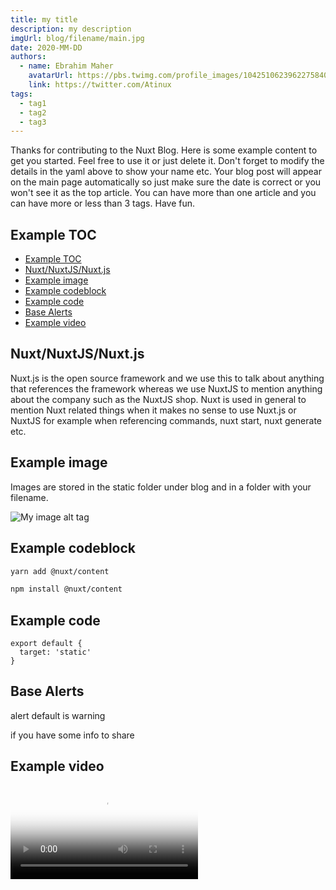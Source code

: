 ```yaml
---
title: my title
description: my description
imgUrl: blog/filename/main.jpg
date: 2020-MM-DD
authors:
  - name: Ebrahim Maher
    avatarUrl: https://pbs.twimg.com/profile_images/1042510623962275840/1Iw_Mvud_400x400.jpg
    link: https://twitter.com/Atinux
tags:
  - tag1
  - tag2
  - tag3
---
```


Thanks for contributing to the Nuxt Blog. Here is some example content to get you started. Feel free to use it or just delete it. Don't forget to modify the details in the yaml above to show your name etc. Your blog post will appear on the main page automatically so just make sure the date is correct or you won't see it as the top article. You can have more than one article and you can have more or less than 3 tags. Have fun.

## Example TOC

- [Example TOC](#example-toc)
- [Nuxt/NuxtJS/Nuxt.js](#nuxtnuxtjsnuxtjs)
- [Example image](#example-image)
- [Example codeblock](#example-codeblock)
- [Example code](#example-code)
- [Base Alerts](#base-alerts)
- [Example video](#example-video)

## Nuxt/NuxtJS/Nuxt.js

Nuxt.js is the open source framework and we use this to talk about anything that references the framework whereas we use NuxtJS to mention anything about the company such as the NuxtJS shop. Nuxt is used in general to mention Nuxt related things when it makes no sense to use Nuxt.js or NuxtJS for example when referencing commands, nuxt start, nuxt generate etc.

## Example image

Images are stored in the static folder under blog and in a folder with your filename.

![My image alt tag](blog/going-dark-with-nuxtjs-color-mode/list-of-colors.png)

## Example codeblock

<code-group>
  <code-block label="Yarn" active>

```bash
yarn add @nuxt/content
```

</code-block>
<code-block label="NPM">

```bash
npm install @nuxt/content
```

  </code-block>
</code-group>

## Example code

```js{}[nuxt.config.js]
export default {
  target: 'static'
}
```

## Base Alerts

<base-alert>

alert default is warning

</base-alert>

<base-alert type="info">

if you have some info to share

</base-alert>

## Example video

<video poster="https://res.cloudinary.com/nuxt/video/upload/v1595852304/nuxt-smart-generate_pjaat1.jpg" loop="loop" plays-inline="true" controls="controls">
  <source src="https://res.cloudinary.com/nuxt/video/upload/v1595852304/nuxt-smart-generate_pjaat1.webm" type="video/webm">
  <source src="https://res.cloudinary.com/nuxt/video/upload/v1595852304/nuxt-smart-generate_pjaat1.mp4" type="video/mp4">
  <source src="https://res.cloudinary.com/nuxt/video/upload/v1595852304/nuxt-smart-generate_pjaat1.ogv" type="video/ogg">
</video>
